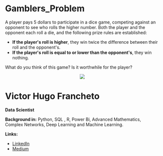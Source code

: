 # Gamblers_Problem

A player pays 5 dollars to participate in a dice game, competing against an opponent to see who rolls the higher number. Both the player and the opponent each roll a die, and the following prize rules are established:

- **If the player's roll is higher**, they win twice the difference between their roll and the opponent's.
- **If the player's roll is equal to or lower than the opponent's**, they win nothing.

What do you think of this game? Is it worthwhile for the player?

<p align="center">
  <img src="https://github.com/VictorFrancheto/Gamblers_Problem/blob/main/image.JPG">
</p>

# Victor Hugo Francheto
**Data Scientist**

**Background in:** Python, SQL , R, Power Bi, Advanced Mathematics, Complex Networks, Deep Learning and Machine Learning.

**Links:**
* [LinkedIn](https://www.linkedin.com/in/victor-hugo-francheto-a600501a1/)
* [Medium](https://medium.com/@victor.h.f.francheto)

